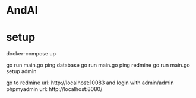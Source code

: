 # AndAI

# setup

docker-compose up

go run main.go ping database
go run main.go ping redmine
go run main.go setup admin

go to redmine url: http://localhost:10083 and login with admin/admin
phpmyadmin url: http://localhost:8080/
